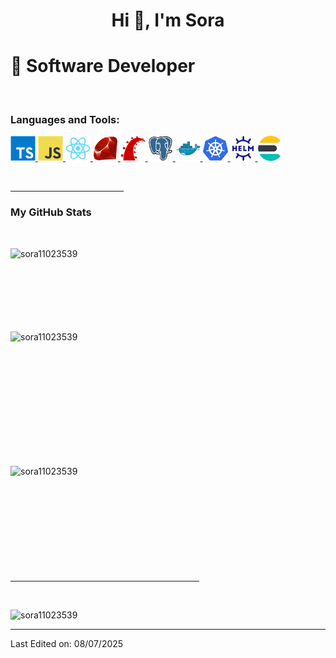 <h1 align="center">Hi 👋, I'm Sora</h1>

<h1>🌱 Software Developer</h1>

<br />

<h3 align="left">Languages and Tools:</h3>

<p align="left">
  <a href="https://www.typescriptlang.org/" target="_blank" rel="noreferrer">
    <img
      src="https://raw.githubusercontent.com/devicons/devicon/master/icons/typescript/typescript-original.svg"
      alt="typescript"
      width="40"
      height="40"
    />
  </a>
  <a href="https://www.javascript.com/" target="_blank" rel="noreferrer">
    <img
      src="https://raw.githubusercontent.com/devicons/devicon/master/icons/javascript/javascript-original.svg"
      alt="javascript"
      width="40"
      height="40"
    />
  </a>
  <a href="https://reactjs.org/" target="_blank" rel="noreferrer">
    <img
      src="https://raw.githubusercontent.com/devicons/devicon/master/icons/react/react-original.svg"
      alt="react"
      width="40"
      height="40"
    />
  </a>
  <a href="https://www.ruby-lang.org/" target="_blank" rel="noreferrer">
    <img
      src="https://raw.githubusercontent.com/devicons/devicon/master/icons/ruby/ruby-original.svg"
      alt="ruby"
      width="40"
      height="40"
    />
  </a>
  <a href="https://rubyonrails.org/" target="_blank" rel="noreferrer">
    <img
      src="https://raw.githubusercontent.com/devicons/devicon/master/icons/rails/rails-plain.svg"
      alt="rails"
      width="40"
      height="40"
    />
  </a>
  <a href="https://www.postgresql.org/" target="_blank" rel="noreferrer">
    <img
      src="https://raw.githubusercontent.com/devicons/devicon/master/icons/postgresql/postgresql-original.svg"
      alt="postgresql"
      width="40"
      height="40"
    />
  </a>
  <a href="https://www.docker.com/" target="_blank" rel="noreferrer">
    <img
      src="https://raw.githubusercontent.com/devicons/devicon/master/icons/docker/docker-original.svg"
      alt="docker"
      width="40"
      height="40"
    />
  </a>
  <a href="https://kubernetes.io/" target="_blank" rel="noreferrer">
    <img
      src="https://raw.githubusercontent.com/devicons/devicon/master/icons/kubernetes/kubernetes-original.svg"
      alt="kubernetes"
      width="40"
      height="40"
    />
  </a>
  <a href="https://helm.sh/" target="_blank" rel="noreferrer">
    <img
      src="https://raw.githubusercontent.com/devicons/devicon/master/icons/helm/helm-original.svg"
      alt="helm"
      width="40"
      height="40"
    />
  </a>
  <a href="https://www.elastic.co/elasticsearch/" target="_blank" rel="noreferrer">
    <img
      src="https://raw.githubusercontent.com/devicons/devicon/master/icons/elasticsearch/elasticsearch-original.svg"
      alt="elasticsearch"
      width="40"
      height="40"
    />
  </a>
</p>

<br />

<hr width="36%" />

<h3>My GitHub Stats</h3>

<br />

<p>
  <img
    align="left"
    src="https://github-readme-stats.vercel.app/api/top-langs?username=sora11023539&amp;show_icons=true&amp;theme=dark&amp;locale=en&amp;layout=compact"
    alt="sora11023539"
  />
</p>

<p><br /><br /><br /><br /><br /><br /><br /></p>

<p>
  &nbsp;<img
    align="left"
    src="https://github-readme-stats.vercel.app/api?username=sora11023539&amp;show_icons=true&amp;theme=dark&amp;locale=en"
    alt="sora11023539"
  />
</p>

<br /><br /><br /><br /><br /><br /><br /><br /><br /><br />

<p>
  <img
    align="left"
    src="https://github-readme-streak-stats.herokuapp.com/?user=sora11023539&amp;theme=dark"
    alt="sora11023539"
  />
</p>

<br /><br /><br /><br /><br /><br /><br /><br /><br /><br />

<hr width="60%" />
<br />

<p align="left">
  <img
    src="https://komarev.com/ghpvc/?username=sora11023539&amp;label=Profile%20views&amp;color=0e75b6&amp;style=flat"
    alt="sora11023539"
  />
</p>

<hr />

<p>Last Edited on: 08/07/2025</p>
